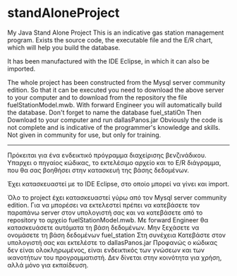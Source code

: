 # standAloneProject
My Java Stand Alone Project
This is an indicative gas station management program.
Exists the source code, the executable file and the E/R chart, which will help you build the database.

It has been manufactured with the IDE Eclipse,  in which it can also be imported. 

The whole project has been constructed from the Mysql server community edition.  So that it can be executed you need to download the above server to your computer and to download from the repository the file fuelStationModel.mwb.
With forward Engineer you will automatically build the database. Don't forget to name the database fuel_statiOn
Then Download to your computer and run dallasPanos.jar
Obviously the code is not complete and is indicative of the programmer's knowledge and skills. Not given in community for use, but only for training.

------------------------------------------------------------------------------------------------------

Πρόκειται για ένα ενδεικτικό πρόγραμμα διαχείρισης βενζινάδικου.
Υπαρχει ο πηγαίος κώδικας, το εκτελέσιμο αρχείο και το E/R διάγραμμα,  που θα σας βοηθήσει στην κατασκευή της βάσης δεδομένων.

Έχει κατασκευαστεί  με το IDE  Eclipse,  στο οποίο μπορεί να γίνει και import. 

Όλο το project έχει κατασκευαστεί γύρω από τον Mysql server community edition.  Για να μπορέσει να εκτελεστεί πρέπει να κατεβάσετε τον παραπάνω server στον υπολογιστή σας και να κατεβάσετε από το repository το αρχείο fuelStationModel.mwb.
Με forward Engineer  θα κατασκευάσετε αυτόματα τη βάση δεδομένων.  Μην ξεχάσετε να ονομάσετε τη βάση δεδομένων fuel_station
Στη συνέχεια Κατεβάστε στον υπολογιστή σας και εκτελέστε το dallasPanos.jar
Προφανώς ο κώδικας δεν είναι ολοκληρωμένος,  είναι ενδεικτικός των γνώσεων και των ικανοτήτων του προγραμματιστή.  Δεν δίνεται στην κοινότητα  για χρήση,  αλλά μόνο για εκπαίδευση.
